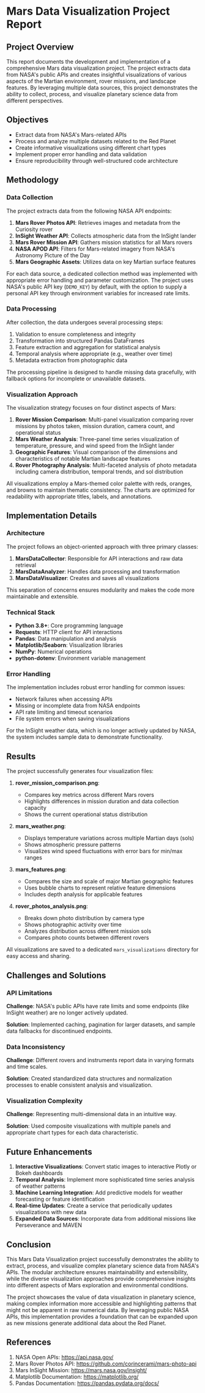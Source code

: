 # Mars Data Visualization Project Report

## Project Overview

This report documents the development and implementation of a comprehensive Mars data visualization project. The project extracts data from NASA's public APIs and creates insightful visualizations of various aspects of the Martian environment, rover missions, and landscape features. By leveraging multiple data sources, this project demonstrates the ability to collect, process, and visualize planetary science data from different perspectives.

## Objectives

- Extract data from NASA's Mars-related APIs
- Process and analyze multiple datasets related to the Red Planet
- Create informative visualizations using different chart types
- Implement proper error handling and data validation
- Ensure reproducibility through well-structured code architecture

## Methodology

### Data Collection

The project extracts data from the following NASA API endpoints:

1. **Mars Rover Photos API**: Retrieves images and metadata from the Curiosity rover
2. **InSight Weather API**: Collects atmospheric data from the InSight lander
3. **Mars Rover Mission API**: Gathers mission statistics for all Mars rovers
4. **NASA APOD API**: Filters for Mars-related imagery from NASA's Astronomy Picture of the Day
5. **Mars Geographic Assets**: Utilizes data on key Martian surface features

For each data source, a dedicated collection method was implemented with appropriate error handling and parameter customization. The project uses NASA's public API key (`DEMO_KEY`) by default, with the option to supply a personal API key through environment variables for increased rate limits.

### Data Processing

After collection, the data undergoes several processing steps:

1. Validation to ensure completeness and integrity
2. Transformation into structured Pandas DataFrames
3. Feature extraction and aggregation for statistical analysis
4. Temporal analysis where appropriate (e.g., weather over time)
5. Metadata extraction from photographic data

The processing pipeline is designed to handle missing data gracefully, with fallback options for incomplete or unavailable datasets.

### Visualization Approach

The visualization strategy focuses on four distinct aspects of Mars:

1. **Rover Mission Comparison**: Multi-panel visualization comparing rover missions by photos taken, mission duration, camera count, and operational status
2. **Mars Weather Analysis**: Three-panel time series visualization of temperature, pressure, and wind speed from the InSight lander
3. **Geographic Features**: Visual comparison of the dimensions and characteristics of notable Martian landscape features
4. **Rover Photography Analysis**: Multi-faceted analysis of photo metadata including camera distribution, temporal trends, and sol distribution

All visualizations employ a Mars-themed color palette with reds, oranges, and browns to maintain thematic consistency. The charts are optimized for readability with appropriate titles, labels, and annotations.

## Implementation Details

### Architecture

The project follows an object-oriented approach with three primary classes:

1. **MarsDataCollector**: Responsible for API interactions and raw data retrieval
2. **MarsDataAnalyzer**: Handles data processing and transformation
3. **MarsDataVisualizer**: Creates and saves all visualizations

This separation of concerns ensures modularity and makes the code more maintainable and extensible.

### Technical Stack

- **Python 3.8+**: Core programming language
- **Requests**: HTTP client for API interactions
- **Pandas**: Data manipulation and analysis
- **Matplotlib/Seaborn**: Visualization libraries
- **NumPy**: Numerical operations
- **python-dotenv**: Environment variable management

### Error Handling

The implementation includes robust error handling for common issues:

- Network failures when accessing APIs
- Missing or incomplete data from NASA endpoints
- API rate limiting and timeout scenarios
- File system errors when saving visualizations

For the InSight weather data, which is no longer actively updated by NASA, the system includes sample data to demonstrate functionality.

## Results

The project successfully generates four visualization files:

1. **rover_mission_comparison.png**: 
   - Compares key metrics across different Mars rovers
   - Highlights differences in mission duration and data collection capacity
   - Shows the current operational status distribution

2. **mars_weather.png**:
   - Displays temperature variations across multiple Martian days (sols)
   - Shows atmospheric pressure patterns
   - Visualizes wind speed fluctuations with error bars for min/max ranges

3. **mars_features.png**:
   - Compares the size and scale of major Martian geographic features
   - Uses bubble charts to represent relative feature dimensions
   - Includes depth analysis for applicable features

4. **rover_photos_analysis.png**:
   - Breaks down photo distribution by camera type
   - Shows photographic activity over time
   - Analyzes distribution across different mission sols
   - Compares photo counts between different rovers

All visualizations are saved to a dedicated `mars_visualizations` directory for easy access and sharing.

## Challenges and Solutions

### API Limitations

**Challenge**: NASA's public APIs have rate limits and some endpoints (like InSight weather) are no longer actively updated.

**Solution**: Implemented caching, pagination for larger datasets, and sample data fallbacks for discontinued endpoints.

### Data Inconsistency

**Challenge**: Different rovers and instruments report data in varying formats and time scales.

**Solution**: Created standardized data structures and normalization processes to enable consistent analysis and visualization.

### Visualization Complexity

**Challenge**: Representing multi-dimensional data in an intuitive way.

**Solution**: Used composite visualizations with multiple panels and appropriate chart types for each data characteristic.

## Future Enhancements

1. **Interactive Visualizations**: Convert static images to interactive Plotly or Bokeh dashboards
2. **Temporal Analysis**: Implement more sophisticated time series analysis of weather patterns
3. **Machine Learning Integration**: Add predictive models for weather forecasting or feature identification
4. **Real-time Updates**: Create a service that periodically updates visualizations with new data
5. **Expanded Data Sources**: Incorporate data from additional missions like Perseverance and MAVEN

## Conclusion

This Mars Data Visualization project successfully demonstrates the ability to extract, process, and visualize complex planetary science data from NASA's APIs. The modular architecture ensures maintainability and extensibility, while the diverse visualization approaches provide comprehensive insights into different aspects of Mars exploration and environmental conditions.

The project showcases the value of data visualization in planetary science, making complex information more accessible and highlighting patterns that might not be apparent in raw numerical data. By leveraging public NASA APIs, this implementation provides a foundation that can be expanded upon as new missions generate additional data about the Red Planet.

## References

1. NASA Open APIs: https://api.nasa.gov/
2. Mars Rover Photos API: https://github.com/corincerami/mars-photo-api
3. Mars InSight Mission: https://mars.nasa.gov/insight/
4. Matplotlib Documentation: https://matplotlib.org/
5. Pandas Documentation: https://pandas.pydata.org/docs/
